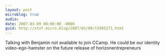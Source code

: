 ```yaml
---
layout: post
microblog: true
audio: 
date: 2007-03-09 00:00:00 -0000
guid: http://xtof.micro.blog/2007/03/09/t5995271.html
---
```

Talking with Benjamin not available to join CCamp. He could be our identity video-ego-hamster on the future release of horizonentrepreneurs
